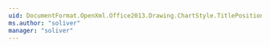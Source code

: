```yaml
---
uid: DocumentFormat.OpenXml.Office2013.Drawing.ChartStyle.TitlePosition
ms.author: "soliver"
manager: "soliver"
---
```

